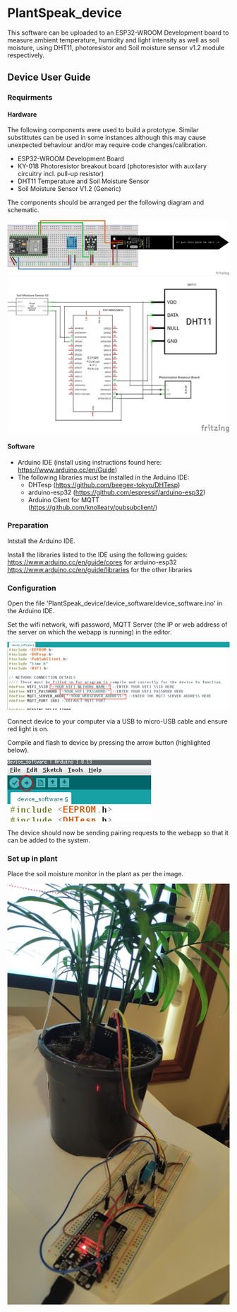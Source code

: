 
# PlantSpeak_device
This software can be uploaded to an ESP32-WROOM Development board to measure ambient temperature, humidity and light intensity as well as soil moisture, using  DHT11, photoresistor and Soil moisture sensor v1.2 module respectively.

## Device User Guide
### Requirments
#### Hardware
The following components were used to build a prototype. Similar substittutes can be used in some instances although this may cause unexpected behaviour and/or may require code changes/calibration.

- ESP32-WROOM Development Board
- KY-018 Photoresistor breakout board (photoresistor with auxilary circuitry incl. pull-up resistor)
- DHT11 Temperature and Soil Moisture Sensor
- Soil Moisture Sensor V1.2 (Generic)

The components should be arranged per the following diagram and schematic.

![](DeviceSchematic.png)
![](DeviceSchematic_schem.png)

#### Software
- Arduino IDE (install using instructions found here: https://www.arduino.cc/en/Guide)
- The following libraries must be installed in the Arduino IDE:
	- DHTesp (https://github.com/beegee-tokyo/DHTesp)
	- arduino-esp32 (https://github.com/espressif/arduino-esp32)
	- Arduino Client for MQTT (https://github.com/knolleary/pubsubclient/)

### Preparation
Intstall the Arduino IDE.

Install the libraries listed to the IDE using the following guides:
https://www.arduino.cc/en/guide/cores for arduino-esp32
https://www.arduino.cc/en/guide/libraries for the other libraries

### Configuration
Open the file 'PlantSpeak_device/device_software/device_software.ino' in the Arduino IDE.

Set the wifi network, wifi password, MQTT Server (the IP or web address of the server on which the webapp is running) in the editor.

![](configuration.png)

Connect device to your computer via a USB to micro-USB cable and ensure red light is on.

Compile and flash to device by pressing the arrow button (highlighted below).

![](compiling_flashing.png)

The device should now be sending pairing requests to the webapp so that it can be added to the system.

### Set up in plant
Place the soil moisture monitor in the plant as per the image.

![](setup.jpg)

